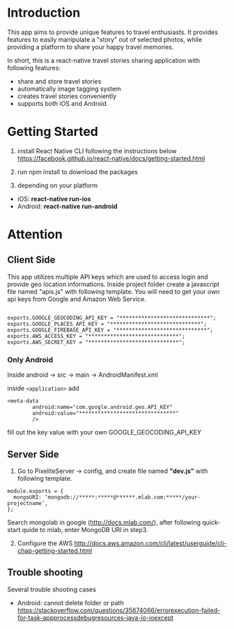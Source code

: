 # Introduction

This app aims to provide unique features to travel enthusiasts. It provides features to easily manipulate a "story" out of selected photos, while providing a platform to share your happy travel memories. 

In short, this is a react-native travel stories sharing application with following features:
 - share and store travel stories
 - automatically image tagging system
 - creates travel stories conveniently    
 - supports both iOS and Android


# Getting Started

1. install React Native CLI following the instructions below
https://facebook.github.io/react-native/docs/getting-started.html

2. run npm install to download the packages

3. depending on your platform
- iOS: **react-native run-ios**
- Android: **react-native run-android**

# Attention

## Client Side

This app utilizes multiple API keys which are used to access login and provide geo location informations.
Inside project folder create a javascript file named "apis.js" with following template. You will need to get your own api keys from Google and Amazon Web Service.

<pre><code>
exports.GOOGLE_GEOCODING_API_KEY = "*****************************";
exports.GOOGLE_PLACES_API_KEY = "*****************************";
exports.GOOGLE_FIREBASE_API_KEY = "*****************************";
exports.AWS_ACCESS_KEY = "*****************************";
exports.AWS_SECRET_KEY = "*****************************";
</pre></code>

### Only Android

Inside android -> src -> main -> AndroidManifest.xml 

inside ```<application>``` 
add
```
<meta-data
        android:name="com.google.android.geo.API_KEY"
        android:value="*******************************"
        />
```

fill out the key value with your own GOOGLE_GEOCODING_API_KEY

## Server Side

1. Go to PixeliteServer -> config, and create file named **"dev.js"** with following template.

```
module.exports = {
  mongoURI: ‘mongodb://*****:*****@******.mlab.com:*****/your-projectname’,
};
```

Search mongolab in google (http://docs.mlab.com/), after following quick-start quide to mlab, enter MongoDB URI in step3.

2. Configure the AWS
http://docs.aws.amazon.com/cli/latest/userguide/cli-chap-getting-started.html

## Trouble shooting

Several trouble shooting cases
- Android: cannot delete folder or path
https://stackoverflow.com/questions/35674066/errorexecution-failed-for-task-appprocessdebugresources-java-io-ioexcept
